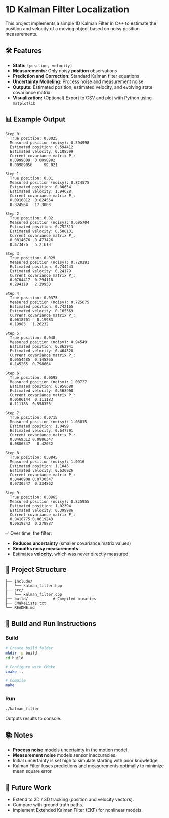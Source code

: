 # 1D Kalman Filter Localization

This project implements a simple 1D Kalman Filter in C++ to estimate the position and velocity of a moving object based on noisy position measurements.

## 🛠 Features
- **State:** `[position, velocity]`
- **Measurements:** Only noisy **position** observations
- **Prediction and Correction:** Standard Kalman filter equations
- **Uncertainty Modeling:** Process noise and measurement noise
- **Outputs:** Estimated position, estimated velocity, and evolving state covariance matrix
- **Visualization:** (Optional) Export to CSV and plot with Python using `matplotlib`

## 📊 Example Output

```
Step 0:
  True position: 0.0025
  Measured position (noisy): 0.594998
  Estimated position: 0.594412
  Estimated velocity: 0.108599
  Current covariance matrix P_:
  0.0999009  0.0098902
  0.00989056     99.021

Step 1:
  True position: 0.01
  Measured position (noisy): 0.824575
  Estimated position: 0.80654
  Estimated velocity: 1.94628
  Current covariance matrix P_:
  0.0916812  0.824564
  0.824564   17.3003

Step 2:
  True position: 0.02
  Measured position (noisy): 0.695704
  Estimated position: 0.752313
  Estimated velocity: 0.500131
  Current covariance matrix P_:
  0.0814676  0.473426
  0.473426   5.21618

Step 3:
  True position: 0.029
  Measured position (noisy): 0.720291
  Estimated position: 0.744243
  Estimated velocity: 0.24179
  Current covariance matrix P_:
  0.0704417  0.294118
  0.294118   2.29958

Step 4:
  True position: 0.0375
  Measured position (noisy): 0.725675
  Estimated position: 0.742165
  Estimated velocity: 0.165369
  Current covariance matrix P_:
  0.0618701   0.19983
  0.19983   1.26232

Step 5:
  True position: 0.048
  Measured position (noisy): 0.94549
  Estimated position: 0.862941
  Estimated velocity: 0.464528
  Current covariance matrix P_:
  0.0554485  0.145265
  0.145265  0.798664

Step 6:
  True position: 0.0595
  Measured position (noisy): 1.00727
  Estimated position: 0.958688
  Estimated velocity: 0.563908
  Current covariance matrix P_:
  0.0506144  0.111183
  0.111183  0.558356

Step 7:
  True position: 0.0715
  Measured position (noisy): 1.08815
  Estimated position: 1.0499
  Estimated velocity: 0.647791
  Current covariance matrix P_:
  0.0469312 0.0886347
  0.0886347   0.42032

Step 8:
  True position: 0.0845
  Measured position (noisy): 1.0916
  Estimated position: 1.1045
  Estimated velocity: 0.630926
  Current covariance matrix P_:
  0.0440908 0.0730547
  0.0730547  0.334862

Step 9:
  True position: 0.0965
  Measured position (noisy): 0.825955
  Estimated position: 1.02394
  Estimated velocity: 0.399986
  Current covariance matrix P_:
  0.0418775 0.0619243
  0.0619243  0.278887
```

✅ Over time, the filter:
- **Reduces uncertainty** (smaller covariance matrix values)
- **Smooths noisy measurements**
- Estimates **velocity**, which was never directly measured

## 📂 Project Structure

```
├── include/
│   └── kalman_filter.hpp
├── src/
│   └── kalman_filter.cpp
├── build/           # Compiled binaries
├── CMakeLists.txt
└── README.md
```

## 🚀 Build and Run Instructions

### Build

```bash
# Create build folder
mkdir -p build
cd build

# Configure with CMake
cmake ..

# Compile
make
```

### Run

```bash
./kalman_filter
```

Outputs results to console.

## 📚 Notes

- **Process noise** models uncertainty in the motion model.
- **Measurement noise** models sensor inaccuracies.
- Initial uncertainty is set high to simulate starting with poor knowledge.
- Kalman Filter fuses predictions and measurements optimally to minimize mean square error.

## 🤖 Future Work
- Extend to 2D / 3D tracking (position and velocity vectors).
- Compare with ground truth paths.
- Implement Extended Kalman Filter (EKF) for nonlinear models.
